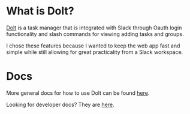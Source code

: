 # What is Dolt?

[Dolt](dolt.christopherklint.com) is a task manager that is integrated with Slack through Oauth login functionality and slash commands for viewing adding tasks and groups.

I chose these features because I wanted to keep the web app fast and simple while still allowing for great practicality from a Slack workspace.

# Docs

More general docs for how to use Dolt can be found [here](docs/docs.md).

Looking for developer docs? They are [here](docs/dev/dev_docs.md).
